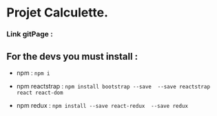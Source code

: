 #  Projet Calculette.

### Link gitPage  :

## For the devs you must install : 
- npm : `npm i`

- npm reactstrap : `npm install bootstrap --save  --save reactstrap react react-dom`

- npm redux : `npm install --save react-redux  --save redux`
